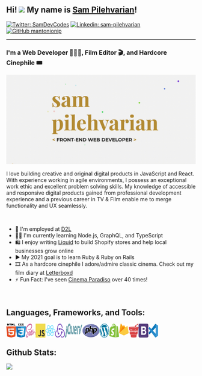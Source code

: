 ## Hi! <img src="https://media.giphy.com/media/hvRJCLFzcasrR4ia7z/giphy.gif" width="25px"> My name is [Sam Pilehvarian][website]!

[![Twitter: SamDevCodes](https://img.shields.io/twitter/follow/SamDevCodes?style=social)](https://twitter.com/SamDevCodes)
[![Linkedin: sam-pilehvarian](https://img.shields.io/badge/-sampilehvarian-blue?style=flat-square&logo=Linkedin&logoColor=white&link=https://www.linkedin.com/in/helloalexdodd/)](https://www.linkedin.com/in/sam-pilehvarian/)
[![GitHub mantonionip](https://img.shields.io/github/followers/mantonionip?label=follow&style=social)](https://github.com/mantonionip)

<hr />

### I'm a Web Developer 👨🏻‍💻, Film Editor 🎬, and Hardcore Cinephile 🎟

![](https://github.com/mantonionip/mantonionip/blob/main/banner.gif)

I love building creative and original digital products in JavaScript and React. With experience working in agile environments, I possess an exceptional work ethic and excellent problem solving skills. My knowledge of accessible and responsive digital products gained from professional development experience and a previous career in TV & Film enable me to merge functionality and UX seamlessly.

<br />

- 💼 I'm employed at [D2L](https://www.d2l.com/)
- 🧔🏻 I'm currently learning Node.js, GraphQL, and TypeScript
- 🛍 I enjoy writing [Liquid](https://shopify.github.io/liquid/) to build Shopify stores and help local businesses grow online
- ▶️ My 2021 goal is to learn Ruby & Ruby on Rails
- 🎞 As a hardcore cinephile I adore/admire classic cinema. Check out my film diary at [Letterboxd](https://letterboxd.com/MantonioniP/)
- ⚡️ Fun Fact: I've seen [Cinema Paradiso](https://www.youtube.com/watch?v=JMyVSD6OvO8&ab_channel=ArrowAcademy) over 40 times!

<br />

## Languages, Frameworks, and Tools:

<img width="26px" height="36.5px" align="left" src="./html5.svg" alt="HTML5" title="HTML5">
<img width="26px" height="36.5px" align="left" src="./css3.svg" alt="CSS3" title="CSS3">
<img width="26px" height="36.5px" align="left" src="./sass.svg" alt="SCSS" title="SCSS">
<img width="26px" height="36.5px" align="left" src="./js.svg" alt="JavaScript" title="JavaScript">
<img width="26px" height="36.5px" align="left" src="./react.svg" alt="React.js" title="React.js">
<img width="26px" height="36.5px" align="left" src="./redux.svg" alt="Redux" title="Redux">
<img width="46px" height="36.5px" align="left" src="./jquery.svg" alt="jQuery" title="jQuery">
<img width="46px" height="36.5px" align="left" src="./php.svg" alt="PHP" title="PHP">
<img width="26px" height="36.5px" align="left" src="./wordpress.svg" alt="WordPress" title="WordPress">
<img width="26px" height="36.5px" align="left" src="./shopify.svg" alt="Shopify" title="Shopify">
<img width="26px" height="30.5px" align="left" src="./firebase.svg" alt="Firebase" title="Firebase">
<img width="26px" height="36.5px" align="left" src="./gulp.png" alt="Gulp" title="Gulp">
<img width="26px" height="36.5px" align="left" src="./bootstrap4.svg" alt="Bootstrap 4" title="Bootstrap 4">
<img width="26px" height="36.5px" align="left" src="./visual-studio-code.svg" alt="Visual Studio Code" title="Visual Studio Code">

<br />
<br />

## Github Stats:

<div align="left">
  <div style="display: flex; flex-direction: column; align-items: left;">
    <img src="https://github-readme-stats.vercel.app/api?username=mantonionip&count_private=true&show_icons=true&locale=en&theme=algolia" />
  </div>
</div>

[website]: https://samdev.codes
[twitter]: https://twitter.com/SamDevCodes
[linkedin]: https://www.linkedin.com/in/sam-pilehvarian/
